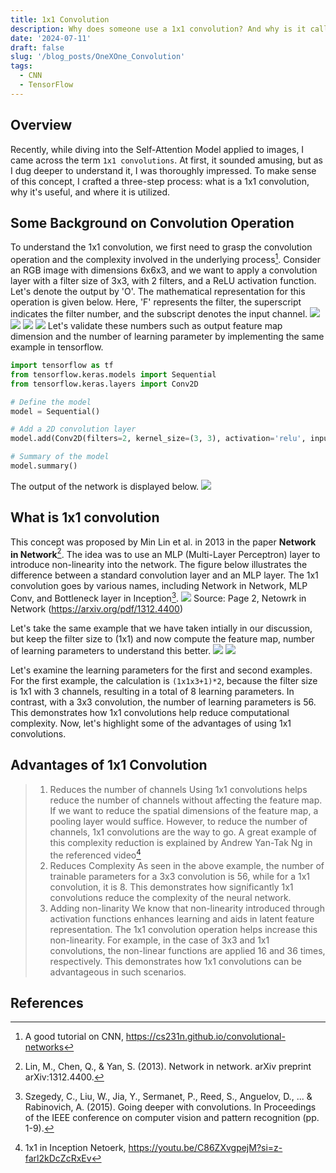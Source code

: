 ```yaml
---
title: 1x1 Convolution
description: Why does someone use a 1x1 convolution? And why is it called 1x1? It sounds like a pixel-sized joke! When it first showed up, people probably thought it was a prank. But hold on, let's dive deep into this mysterious little guy and unravel the math magic behind it.
date: '2024-07-11'
draft: false
slug: '/blog_posts/OneXOne_Convolution'
tags:
  - CNN
  - TensorFlow
---
```


## Overview
Recently, while diving into the Self-Attention Model applied to images, I came across the term `1x1 convolutions`. At first, it sounded amusing, but as I dug deeper to understand it, I was thoroughly impressed. To make sense of this concept, I crafted a three-step process: what is a 1x1 convolution, why it's useful, and where it is utilized.

## Some Background on Convolution Operation
To understand the 1x1 convolution, we first need to grasp the convolution operation and the complexity involved in the underlying process[^1]. Consider an RGB image with dimensions 6x6x3, and we want to apply a convolution layer with a filter size of 3x3, with 2 filters, and a ReLU activation function. Let's denote the output by 'O'. The mathematical representation for this operation is given below. Here, 'F' represents the filter, the superscript indicates the filter number, and the subscript denotes the input channel.
![](./CNN-1.jpeg)
![](./CNN-2.jpeg)
![](./CNN-3.jpeg)
![](./CNN-4.jpeg)
Let's validate these numbers such as output feature map dimension and the number of learning parameter by implementing the same example in tensorflow.

```python:title=Conv2D.py
import tensorflow as tf
from tensorflow.keras.models import Sequential
from tensorflow.keras.layers import Conv2D

# Define the model
model = Sequential()

# Add a 2D convolution layer
model.add(Conv2D(filters=2, kernel_size=(3, 3), activation='relu', input_shape=(6, 6, 3)))

# Summary of the model
model.summary()
```

The output of the network is displayed below.
![](./CNN-5.png)

## What is 1x1 convolution
This concept was proposed by Min Lin et al. in 2013 in the paper **Network in Network**[^2]. The idea was to use an MLP (Multi-Layer Perceptron) layer to introduce non-linearity into the network. The figure below illustrates the difference between a standard convolution layer and an MLP layer. The 1x1 convolution goes by various names, including Network in Network, MLP Conv, and Bottleneck layer in Inception[^3].
![](./CNN-6.png) Source: Page 2, Netowrk in Network (https://arxiv.org/pdf/1312.4400)

Let's take the same example that we have taken intially in our discussion, but keep the filter size to (1x1) and now compute the feature map, number of learning parameters to understand this better.
![](./CNN-7.jpeg)
![](./CNN-8.jpeg)

Let's examine the learning parameters for the first and second examples. For the first example, the calculation is `(1x1x3+1)*2`, because the filter size is 1x1 with 3 channels, resulting in a total of 8 learning parameters. In contrast, with a 3x3 convolution, the number of learning parameters is 56. This demonstrates how 1x1 convolutions help reduce computational complexity. Now, let's highlight some of the advantages of using 1x1 convolutions.

## Advantages of 1x1 Convolution
> 1. Reduces the number of channels
Using 1x1 convolutions helps reduce the number of channels without affecting the feature map. If we want to reduce the spatial dimensions of the feature map, a pooling layer would suffice. However, to reduce the number of channels, 1x1 convolutions are the way to go. A great example of this complexity reduction is explained by Andrew Yan-Tak Ng in the referenced video[^4]
> 2. Reduces Complexity
As seen in the above example, the number of trainable parameters for a 3x3 convolution is 56, while for a 1x1 convolution, it is 8. This demonstrates how significantly 1x1 convolutions reduce the complexity of the neural network.
> 3. Adding non-linarity
We know that non-linearity introduced through activation functions enhances learning and aids in latent feature representation. The 1x1 convolution operation helps increase this non-linearity. For example, in the case of 3x3 and 1x1 convolutions, the non-linear functions are applied 16 and 36 times, respectively. This demonstrates how 1x1 convolutions can be advantageous in such scenarios.

## References
[^1]: A good tutorial on CNN, https://cs231n.github.io/convolutional-networks
[^2]: Lin, M., Chen, Q., & Yan, S. (2013). Network in network. arXiv preprint arXiv:1312.4400.
[^3]: Szegedy, C., Liu, W., Jia, Y., Sermanet, P., Reed, S., Anguelov, D., ... & Rabinovich, A. (2015). Going deeper with convolutions. In Proceedings of the IEEE conference on computer vision and pattern recognition (pp. 1-9).
[^4]: 1x1 in Inception Netoerk, https://youtu.be/C86ZXvgpejM?si=z-farl2kDcZcRxEv

